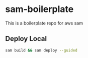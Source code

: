 # sam-boilerplate

This is a boilerplate repo for aws sam

## Deploy Local

```bash
sam build && sam deploy --guided
```
